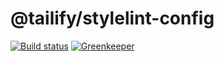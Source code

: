 # @tailify/stylelint-config

[![Build status][build-status-image]][build-status-url]
[![Greenkeeper][greenkeeper-image]][greenkeeper-url]

[build-status-image]: https://travis-ci.com/tailify/stylelint-config.svg?branch=master
[build-status-url]: https://travis-ci.com/tailify/stylelint-config

[greenkeeper-image]: https://badges.greenkeeper.io/tailify/stylelint-config.svg
[greenkeeper-url]: https://greenkeeper.io
